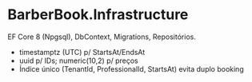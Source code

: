 ﻿# BarberBook.Infrastructure
EF Core 8 (Npgsql), DbContext, Migrations, Repositórios.
- timestamptz (UTC) p/ StartsAt/EndsAt
- uuid p/ IDs; numeric(10,2) p/ preços
- Índice único (TenantId, ProfessionalId, StartsAt) evita duplo booking
